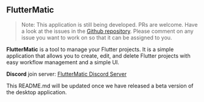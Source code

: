 ## FlutterMatic

> Note: This application is still being developed. PRs are welcome. Have a look at the issues in the [Github repository](https://github.com/fluttermatic/desktop/issues). Please comment on any issue you want to work on so that it can be assigned to you.

**FlutterMatic** is a tool to manage your Flutter projects. It is a simple application that allows you to create, edit, and delete Flutter projects with easy workflow management and a simple UI.

**Discord** join server: [FlutterMatic Discord Server](https://discord.gg/Mx4DG5uCg6)

This README.md will be updated once we have released a beta version of the desktop application.
